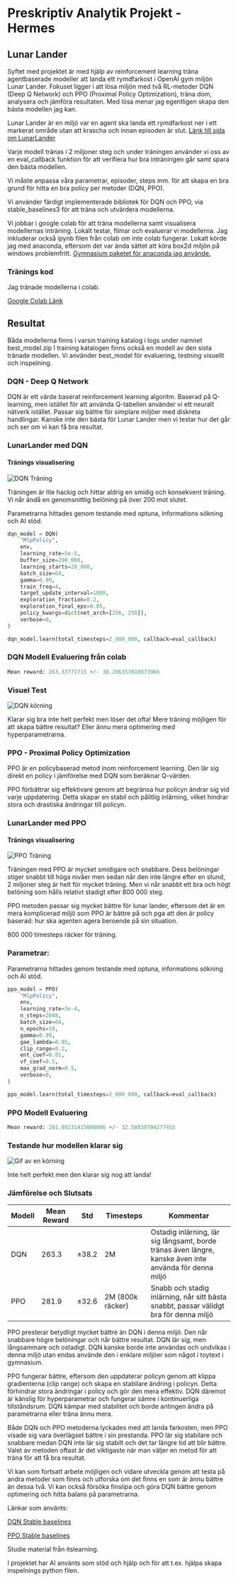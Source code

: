 # Preskriptiv Analytik Projekt - Hermes

## Lunar Lander

Syftet med projektet är med hjälp av reinforcement learning träna agentbaserade modeller att landa ett rymdfarkost i OpenAI gym miljön Lunar Lander. Fokuset ligger i att lösa miljön med två RL-metoder DQN (Deep Q Network) och PPO (Proximal Policy Optimization), träna dom, analysera och jämföra resultaten. Med lösa menar jag egentligen skapa den bästa modellen jag kan.

Lunar Lander är en miljö var en agent ska landa ett rymdfarkost ner i ett markerat område utan att krascha och innan episoden är slut. [Länk till sida om LunarLander](https://gymnasium.farama.org/environments/box2d/lunar_lander/)

Varje modell tränas i 2 miljoner steg och under träningen använder vi oss av en eval_callback funktion för att verifiera hur bra inträningen går samt spara den bästa modellen.

Vi måste anpassa våra parametrar, episoder, steps mm. för att skapa en bra grund för hitta en bra policy per metoder (DQN, PPO).

Vi använder färdigt implementerade bibliotek för DQN och PPO, via stable_baselines3 för att träna och utvärdera modellerna.

Vi jobbar i google colab för att träna modellerna samt visualisera modellernas inträning. Lokalt testar, filmar och evaluerar vi modellerna. Jag inkluderar också ipynb filen från colab om inte colab fungerar. Lokalt körde jag med anaconda, eftersom det var ända sättet att köra box2d miljön på windows problemfritt. [Gymnasium paketet för anaconda jag använde.](https://anaconda.org/conda-forge/gymnasium-box2d)

### Tränings kod

Jag tränade modellerna i colab.

[Google Colab Länk](https://colab.research.google.com/drive/1brESnGEeAx9zn20RFZzVxKWi-MrcQixH?usp=sharing)

## Resultat

Båda modellerna finns i varsin training katalog i logs under namnet best_model.zip
I training katalogen finns också en modell av den sista tränade modellen. Vi använder best_model för evaluering, testning visuellt och inspelning.

### DQN - Deep Q Network

DQN är ett värde baserat reinforcement learning algoritm.
Baserad på Q-learning, men istället för att använda Q-tabellen använder vi ett neuralt nätverk istället. Passar sig bättre för simplare miljöer med diskreta handlingar. Kanske inte den bästa för Lunar Lander men vi testar hur det går och ser om vi kan få bra resultat.

### LunarLander med DQN

#### Tränings visualisering

![DQN Träning](/assets/dqn_training.png)

Träningen är lite hackig och hittar aldrig en smidig och konsekvent träning. Vi når ändå en genomsnittlig belöning på över 200 mot slutet.

Parametrarna hittades genom testande med optuna, informations sökning och AI stöd.

```Python
dqn_model = DQN(
    "MlpPolicy",
    env,
    learning_rate=5e-5,
    buffer_size=200_000,
    learning_starts=20_000,
    batch_size=64,
    gamma=0.99,
    train_freq=4,
    target_update_interval=1000,
    exploration_fraction=0.2,
    exploration_final_eps=0.05,
    policy_kwargs=dict(net_arch=[256, 256]),
    verbose=0,
)

dqn_model.learn(total_timesteps=2_000_000, callback=eval_callback)
```

### DQN Modell Evaluering från colab

```Python
Mean reward: 263.33771715 +/- 38.206357018073966
```

### Visuel Test

![DQN körning](/assets/dqn_lunarlander_run_2.gif)

Klarar sig bra inte helt perfekt men löser det ofta! Mere träning möjligen för att skapa bättre resultat? Eller ännu mera optimering med hyperparametrarna.

### PPO - Proximal Policy Optimization

PPO är en policybaserad metod inom reinforcement learning. Den lär sig direkt en policy i jämförelse med DQN som beräknar Q-värden.

PPO förbättrar sig effektivare genom att begränsa hur policyn ändrar sig vid varje uppdatering. Detta skapar en stabil och pålitlig inlärning, vilket hindrar stora och drastiska ändringar till policyn.

### LunarLander med PPO

#### Tränings visualisering

![PPO Träning](/assets/ppo_training.png)

Träningen med PPO är mycket smidigare och snabbare. Dess belöningar stiger snabbt till höga nivåer men sedan når den inte längre efter en stund, 2 miljoner steg är helt för mycket träning. Men vi når snabbt ett bra och högt belöning som hålls relativt stadigt efter 800 000 steg.

PPO metoden passar sig mycket bättre för lunar lander, eftersom det är en mera komplicerad miljö som PPO är bättre på och pga att den är policy baserad: hur ska agenten agera beroende på sin situation.

800 000 timesteps räcker för träning.

### Parametrar:

Parametrarna hittades genom testande med optuna, informations sökning och AI stöd.

```Python
ppo_model = PPO(
    "MlpPolicy",
    env,
    learning_rate=3e-4,
    n_steps=2048,
    batch_size=64,
    n_epochs=10,
    gamma=0.99,
    gae_lambda=0.95,
    clip_range=0.2,
    ent_coef=0.01,
    vf_coef=0.5,
    max_grad_norm=0.5,
    verbose=0,
)

ppo_model.learn(total_timesteps=2_000_000, callback=eval_callback)
```

### PPO Modell Evaluering

```Python
Mean reward: 281.89231415000006 +/- 32.58030784277455
```

### Testande hur modellen klarar sig

![Gif av en körning](/assets/ppo_lunarlander_run_2.gif)

Inte helt perfekt men den klarar sig nog att landa!

### Jämförelse och Slutsats

|Modell|Mean Reward|Std|Timesteps|Kommentar|
|------|-----------|---|---------|---------|
|DQN|263.3|±38.2|2M|Ostadig inlärning, lär sig långsamt, borde tränas även längre, kanske även inte använda för denna miljö|
|PPO|281.9|±32.6|2M (800k räcker)|Snabb och stadig inlärning, når sitt bästa snabbt, passar välidgt bra för denna miljö|

PPO presterar betydligt mycket bättre än DQN i denna miljö. Den når snabbare högre belöningar och når bättre resultat. DQN lär sig, men långsammare och ostadigt. DQN kanske borde inte användas och undvikas i denna miljö utan endas använde den i enklare miljöer som något i toytext i gymnasium.

PPO fungerar bättre, eftersom den uppdaterar policyn genom att klippa gradienterna (clip range) och skapa en stabilare ändring i policyn. Detta förhindrar stora ändringar i policy och gör den mera effektiv. DQN däremot är känslig för hyperparametrar och fungerar sämre i kontinuerliga tillståndsrum. DQN kämpar med stabilitet och borde antingen ändra på parametrarna eller träna ännu mera.

Både DQN och PPO metoderna lyckades med att landa farkosten, men PPO visade sig vara överlägset bättre i sin prestanda. PPO lär sig stabilare och snabbare medan DQN inte lär sig stabilt och det tar längre tid att blir bättre. Valet av metoden oftast är det viktigaste när man väljer en metod för att träna för att få bra resultat.

Vi kan som fortsatt arbete möjligen och vidare utveckla genom att testa på andra metoder som finns och utforska om det finns en som är ännu bättre än dessa två. Vi kan också försöka finslipa och göra DQN bättre genom optimering och hitta balans på parametrarna.

Länkar som använts:

[DQN Stable baselines](https://stable-baselines3.readthedocs.io/en/master/modules/dqn.html)

[PPO Stable baselines](https://stable-baselines3.readthedocs.io/en/master/modules/ppo.html)

Studie material från itslearning.

I projektet har AI använts som stöd och hjälp och för att t.ex. hjälpa skapa inspelnings python filen.
